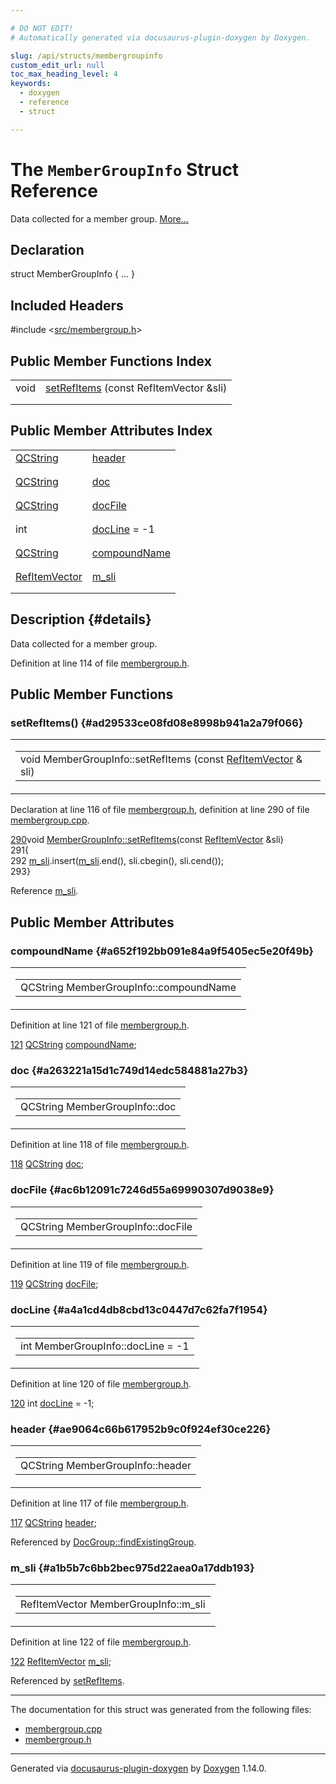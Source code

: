 ```yaml
---

# DO NOT EDIT!
# Automatically generated via docusaurus-plugin-doxygen by Doxygen.

slug: /api/structs/membergroupinfo
custom_edit_url: null
toc_max_heading_level: 4
keywords:
  - doxygen
  - reference
  - struct

---
```


<div class="doxyPage">

# The `MemberGroupInfo` Struct Reference

<p>Data collected for a member group. <a href="#details">More...</a></p>

## Declaration

<div class="doxyDeclaration">
struct MemberGroupInfo { ... }
</div>

## Included Headers

<div class="doxyIncludesList">#include &lt;<a href="/web-doxygen/docs/api/files/src/membergroup-h">src/membergroup.h</a>&gt;
</div>

## Public Member Functions Index

<table class="doxyMembersIndex">

<tr class="doxyMemberIndexItem">
<td class="doxyMemberIndexItemType" align="left" valign="top">void</td>
<td class="doxyMemberIndexItemName" align="left" valign="top"><a href="#ad29533ce08fd08e8998b941a2a79f066">setRefItems</a> (const RefItemVector &amp;sli)</td>
</tr>
<tr class="doxyMemberIndexDescription">
<td class="doxyMemberIndexDescriptionLeft"></td>
<td class="doxyMemberIndexDescriptionRight">
</td>
</tr>
<tr class="doxyMemberIndexSeparator">
<td class="doxyMemberIndexSeparator" colspan="2"></td>
</tr>

</table>

## Public Member Attributes Index

<table class="doxyMembersIndex">

<tr class="doxyMemberIndexItem">
<td class="doxyMemberIndexItemType" align="left" valign="top"><a href="/web-doxygen/docs/api/classes/qcstring">QCString</a></td>
<td class="doxyMemberIndexItemName" align="left" valign="top"><a href="#ae9064c66b617952b9c0f924ef30ce226">header</a></td>
</tr>
<tr class="doxyMemberIndexDescription">
<td class="doxyMemberIndexDescriptionLeft"></td>
<td class="doxyMemberIndexDescriptionRight">
</td>
</tr>
<tr class="doxyMemberIndexSeparator">
<td class="doxyMemberIndexSeparator" colspan="2"></td>
</tr>

<tr class="doxyMemberIndexItem">
<td class="doxyMemberIndexItemType" align="left" valign="top"><a href="/web-doxygen/docs/api/classes/qcstring">QCString</a></td>
<td class="doxyMemberIndexItemName" align="left" valign="top"><a href="#a263221a15d1c749d14edc584881a27b3">doc</a></td>
</tr>
<tr class="doxyMemberIndexDescription">
<td class="doxyMemberIndexDescriptionLeft"></td>
<td class="doxyMemberIndexDescriptionRight">
</td>
</tr>
<tr class="doxyMemberIndexSeparator">
<td class="doxyMemberIndexSeparator" colspan="2"></td>
</tr>

<tr class="doxyMemberIndexItem">
<td class="doxyMemberIndexItemType" align="left" valign="top"><a href="/web-doxygen/docs/api/classes/qcstring">QCString</a></td>
<td class="doxyMemberIndexItemName" align="left" valign="top"><a href="#ac6b12091c7246d55a69990307d9038e9">docFile</a></td>
</tr>
<tr class="doxyMemberIndexDescription">
<td class="doxyMemberIndexDescriptionLeft"></td>
<td class="doxyMemberIndexDescriptionRight">
</td>
</tr>
<tr class="doxyMemberIndexSeparator">
<td class="doxyMemberIndexSeparator" colspan="2"></td>
</tr>

<tr class="doxyMemberIndexItem">
<td class="doxyMemberIndexItemType" align="left" valign="top">int</td>
<td class="doxyMemberIndexItemName" align="left" valign="top"><a href="#a4a1cd4db8cbd13c0447d7c62fa7f1954">docLine</a> = -1</td>
</tr>
<tr class="doxyMemberIndexDescription">
<td class="doxyMemberIndexDescriptionLeft"></td>
<td class="doxyMemberIndexDescriptionRight">
</td>
</tr>
<tr class="doxyMemberIndexSeparator">
<td class="doxyMemberIndexSeparator" colspan="2"></td>
</tr>

<tr class="doxyMemberIndexItem">
<td class="doxyMemberIndexItemType" align="left" valign="top"><a href="/web-doxygen/docs/api/classes/qcstring">QCString</a></td>
<td class="doxyMemberIndexItemName" align="left" valign="top"><a href="#a652f192bb091e84a9f5405ec5e20f49b">compoundName</a></td>
</tr>
<tr class="doxyMemberIndexDescription">
<td class="doxyMemberIndexDescriptionLeft"></td>
<td class="doxyMemberIndexDescriptionRight">
</td>
</tr>
<tr class="doxyMemberIndexSeparator">
<td class="doxyMemberIndexSeparator" colspan="2"></td>
</tr>

<tr class="doxyMemberIndexItem">
<td class="doxyMemberIndexItemType" align="left" valign="top"><a href="/web-doxygen/docs/api/files/src/reflist-h/#a51b03784d48079baab06a4d5c8b08c42">RefItemVector</a></td>
<td class="doxyMemberIndexItemName" align="left" valign="top"><a href="#a1b5b7c6bb2bec975d22aea0a17ddb193">m_sli</a></td>
</tr>
<tr class="doxyMemberIndexDescription">
<td class="doxyMemberIndexDescriptionLeft"></td>
<td class="doxyMemberIndexDescriptionRight">
</td>
</tr>
<tr class="doxyMemberIndexSeparator">
<td class="doxyMemberIndexSeparator" colspan="2"></td>
</tr>

</table>

## Description {#details}

<p>Data collected for a member group.</p>

<p>Definition at line 114 of file <a href="/web-doxygen/docs/api/files/src/membergroup-h">membergroup.h</a>.</p>


<div class="doxySectionDef">

## Public Member Functions

### setRefItems() {#ad29533ce08fd08e8998b941a2a79f066}

<div class="doxyMemberItem">
<div class="doxyMemberProto">
<table class="doxyMemberLabels">
<tr class="doxyMemberLabels">
<td class="doxyMemberLabelsLeft">
<table class="doxyMemberName">
<tr>
<td class="doxyMemberName">void MemberGroupInfo::setRefItems (const <a href="/web-doxygen/docs/api/files/src/reflist-h/#a51b03784d48079baab06a4d5c8b08c42">RefItemVector</a> &amp; sli)</td>
</tr>
</table>
</td>
</tr>
</table>
</div>
<div class="doxyMemberDoc">



<p>Declaration at line 116 of file <a href="/web-doxygen/docs/api/files/src/membergroup-h">membergroup.h</a>, definition at line 290 of file <a href="/web-doxygen/docs/api/files/src/membergroup-cpp">membergroup.cpp</a>.</p>


<div class="doxyProgramListing">

<div class="doxyCodeLine"><span class="doxyLineNumber"><a href="#ad29533ce08fd08e8998b941a2a79f066">290</a></span><span class="doxyLineContent"><span class="doxyHighlightKeywordType">void</span><span class="doxyHighlight"> <a href="#ad29533ce08fd08e8998b941a2a79f066">MemberGroupInfo::setRefItems</a>(</span><span class="doxyHighlightKeyword">const</span><span class="doxyHighlight"> <a href="/web-doxygen/docs/api/files/src/reflist-h/#a51b03784d48079baab06a4d5c8b08c42">RefItemVector</a> &amp;sli)</span></span></div>
<div class="doxyCodeLine"><span class="doxyLineNumber">291</span><span class="doxyLineContent"><span class="doxyHighlight">{</span></span></div>
<div class="doxyCodeLine"><span class="doxyLineNumber">292</span><span class="doxyLineContent"><span class="doxyHighlight">  <a href="#a1b5b7c6bb2bec975d22aea0a17ddb193">m_sli</a>.insert(<a href="#a1b5b7c6bb2bec975d22aea0a17ddb193">m_sli</a>.end(), sli.cbegin(), sli.cend());</span></span></div>
<div class="doxyCodeLine"><span class="doxyLineNumber">293</span><span class="doxyLineContent"><span class="doxyHighlight">}</span></span></div>

</div>


<p>Reference <a href="#a1b5b7c6bb2bec975d22aea0a17ddb193">m_sli</a>.</p>

</div>
</div>

</div>

<div class="doxySectionDef">

## Public Member Attributes

### compoundName {#a652f192bb091e84a9f5405ec5e20f49b}

<div class="doxyMemberItem">
<div class="doxyMemberProto">
<table class="doxyMemberLabels">
<tr class="doxyMemberLabels">
<td class="doxyMemberLabelsLeft">
<table class="doxyMemberName">
<tr>
<td class="doxyMemberName">QCString MemberGroupInfo::compoundName</td>
</tr>
</table>
</td>
</tr>
</table>
</div>
<div class="doxyMemberDoc">



<p>Definition at line 121 of file <a href="/web-doxygen/docs/api/files/src/membergroup-h">membergroup.h</a>.</p>


<div class="doxyProgramListing">

<div class="doxyCodeLine"><span class="doxyLineNumber"><a href="#a652f192bb091e84a9f5405ec5e20f49b">121</a></span><span class="doxyLineContent"><span class="doxyHighlight">  <a href="/web-doxygen/docs/api/classes/qcstring">QCString</a> <a href="#a652f192bb091e84a9f5405ec5e20f49b">compoundName</a>;</span></span></div>

</div>

</div>
</div>

### doc {#a263221a15d1c749d14edc584881a27b3}

<div class="doxyMemberItem">
<div class="doxyMemberProto">
<table class="doxyMemberLabels">
<tr class="doxyMemberLabels">
<td class="doxyMemberLabelsLeft">
<table class="doxyMemberName">
<tr>
<td class="doxyMemberName">QCString MemberGroupInfo::doc</td>
</tr>
</table>
</td>
</tr>
</table>
</div>
<div class="doxyMemberDoc">



<p>Definition at line 118 of file <a href="/web-doxygen/docs/api/files/src/membergroup-h">membergroup.h</a>.</p>


<div class="doxyProgramListing">

<div class="doxyCodeLine"><span class="doxyLineNumber"><a href="#a263221a15d1c749d14edc584881a27b3">118</a></span><span class="doxyLineContent"><span class="doxyHighlight">  <a href="/web-doxygen/docs/api/classes/qcstring">QCString</a> <a href="#a263221a15d1c749d14edc584881a27b3">doc</a>;</span></span></div>

</div>

</div>
</div>

### docFile {#ac6b12091c7246d55a69990307d9038e9}

<div class="doxyMemberItem">
<div class="doxyMemberProto">
<table class="doxyMemberLabels">
<tr class="doxyMemberLabels">
<td class="doxyMemberLabelsLeft">
<table class="doxyMemberName">
<tr>
<td class="doxyMemberName">QCString MemberGroupInfo::docFile</td>
</tr>
</table>
</td>
</tr>
</table>
</div>
<div class="doxyMemberDoc">



<p>Definition at line 119 of file <a href="/web-doxygen/docs/api/files/src/membergroup-h">membergroup.h</a>.</p>


<div class="doxyProgramListing">

<div class="doxyCodeLine"><span class="doxyLineNumber"><a href="#ac6b12091c7246d55a69990307d9038e9">119</a></span><span class="doxyLineContent"><span class="doxyHighlight">  <a href="/web-doxygen/docs/api/classes/qcstring">QCString</a> <a href="#ac6b12091c7246d55a69990307d9038e9">docFile</a>;</span></span></div>

</div>

</div>
</div>

### docLine {#a4a1cd4db8cbd13c0447d7c62fa7f1954}

<div class="doxyMemberItem">
<div class="doxyMemberProto">
<table class="doxyMemberLabels">
<tr class="doxyMemberLabels">
<td class="doxyMemberLabelsLeft">
<table class="doxyMemberName">
<tr>
<td class="doxyMemberName">int MemberGroupInfo::docLine = -1</td>
</tr>
</table>
</td>
</tr>
</table>
</div>
<div class="doxyMemberDoc">



<p>Definition at line 120 of file <a href="/web-doxygen/docs/api/files/src/membergroup-h">membergroup.h</a>.</p>


<div class="doxyProgramListing">

<div class="doxyCodeLine"><span class="doxyLineNumber"><a href="#a4a1cd4db8cbd13c0447d7c62fa7f1954">120</a></span><span class="doxyLineContent"><span class="doxyHighlight">  </span><span class="doxyHighlightKeywordType">int</span><span class="doxyHighlight"> <a href="#a4a1cd4db8cbd13c0447d7c62fa7f1954">docLine</a> = -1;</span></span></div>

</div>

</div>
</div>

### header {#ae9064c66b617952b9c0f924ef30ce226}

<div class="doxyMemberItem">
<div class="doxyMemberProto">
<table class="doxyMemberLabels">
<tr class="doxyMemberLabels">
<td class="doxyMemberLabelsLeft">
<table class="doxyMemberName">
<tr>
<td class="doxyMemberName">QCString MemberGroupInfo::header</td>
</tr>
</table>
</td>
</tr>
</table>
</div>
<div class="doxyMemberDoc">



<p>Definition at line 117 of file <a href="/web-doxygen/docs/api/files/src/membergroup-h">membergroup.h</a>.</p>


<div class="doxyProgramListing">

<div class="doxyCodeLine"><span class="doxyLineNumber"><a href="#ae9064c66b617952b9c0f924ef30ce226">117</a></span><span class="doxyLineContent"><span class="doxyHighlight">  <a href="/web-doxygen/docs/api/classes/qcstring">QCString</a> <a href="#ae9064c66b617952b9c0f924ef30ce226">header</a>;</span></span></div>

</div>


<p>Referenced by <a href="/web-doxygen/docs/api/classes/docgroup/#a75ac79ba2e9fa9b9feeaadf6f8567931">DocGroup::findExistingGroup</a>.</p>

</div>
</div>

### m\_sli {#a1b5b7c6bb2bec975d22aea0a17ddb193}

<div class="doxyMemberItem">
<div class="doxyMemberProto">
<table class="doxyMemberLabels">
<tr class="doxyMemberLabels">
<td class="doxyMemberLabelsLeft">
<table class="doxyMemberName">
<tr>
<td class="doxyMemberName">RefItemVector MemberGroupInfo::m_sli</td>
</tr>
</table>
</td>
</tr>
</table>
</div>
<div class="doxyMemberDoc">



<p>Definition at line 122 of file <a href="/web-doxygen/docs/api/files/src/membergroup-h">membergroup.h</a>.</p>


<div class="doxyProgramListing">

<div class="doxyCodeLine"><span class="doxyLineNumber"><a href="#a1b5b7c6bb2bec975d22aea0a17ddb193">122</a></span><span class="doxyLineContent"><span class="doxyHighlight">  <a href="/web-doxygen/docs/api/files/src/reflist-h/#a51b03784d48079baab06a4d5c8b08c42">RefItemVector</a> <a href="#a1b5b7c6bb2bec975d22aea0a17ddb193">m_sli</a>;</span></span></div>

</div>


<p>Referenced by <a href="#ad29533ce08fd08e8998b941a2a79f066">setRefItems</a>.</p>

</div>
</div>

</div>

<hr/>

The documentation for this struct was generated from the following files:

<ul>
<li><a href="/web-doxygen/docs/api/files/src/membergroup-cpp">membergroup.cpp</a></li>
<li><a href="/web-doxygen/docs/api/files/src/membergroup-h">membergroup.h</a></li>
</ul>

<hr/>

<p class="doxyGeneratedBy">Generated via <a href="https://github.com/xpack/docusaurus-plugin-doxygen">docusaurus-plugin-doxygen</a> by <a href="https://www.doxygen.nl">Doxygen</a> 1.14.0.</p>

</div>
